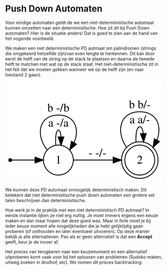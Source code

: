 # Push Down Automaten
Voor eindige automaten geldt de we een niet-deterministische automaat kunnen omzetten naar een deterministische.
Hoe zit dit bij Push Down automaten? Hier is de situatie anders! Dat is goed te zien aan de hand van het vogende voorbeeld.

We maken een niet deterministische PD autmaat om palindromen (strings die omgekeerd hetzelfde zijn)van even lengte te herkennen. 
Dit kan door eerst de helft van de string op de stack te plaatsen en daarna de tweede helft te matchen met wat op de stack staat.
Het niet-deterministische zit in het feit dat we moeten gokken wanneer we op de helft zijn (en naar toestand 2 gaan).

![Plaatje](./mededelingen/palindroom.svg)

We kunnen deze PD automaat onmogelijk deterministisch maken. Dit betekent dat niet deterministische push down automaten een grotere set talen
beschrijven dan deterministische.

Hoe werk je in de praktijk met een niet deterministisch PD autmaat? In eerste instantie lijken ze niet erg nuttig. 
Je moet immers ergens een keuze maken en dan maar hopen dat deze goed was. 
Maar in feite moet je bij ieder keuze moment alle mogelijkheden die je hebt gelijktijdig gaan proberen (of onthouden en later eventueel uitvoeren). 
Op deze manier bekijk je alle alternatieven. Pas als er geen alternatief is dat  een **Accept** geeft, keur je de invoer af.

Het proces van terugkeren naar een keuzemoment en een alternatief uitproberen komt vaak voor bij het oplossen van problemen (Sudoko maken, uitweg zoeken in doolhof, etc). 
We nomen dit proces backtracking.

